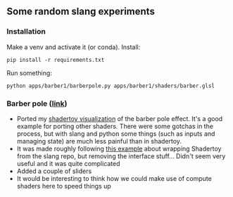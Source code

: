 ## Some random slang experiments

### Installation
Make a venv and activate it (or conda). Install:
```
pip install -r requirements.txt
```
Run something: 
```
python apps/barber1/barberpole.py apps/barber1/shaders/barber.glsl
```

### Barber pole ([link](https://github.com/nestor98/slangpy-experiments/tree/master/apps/barber1))
- Ported my [shadertoy visualization](https://www.shadertoy.com/view/3fsGzr) of the barber pole effect. It's a good example for porting other shaders. There were some gotchas in the process, but with slang and python some things (such as inputs and managing state) are much less painful than in shadertoy. 
- It was made roughly following [this example](https://github.com/shader-slang/slang/blob/master/examples/shader-toy/shader-toy.slang) about wrapping Shadertoy from the slang repo, but removing the interface stuff... Didn't seem very useful and it was quite complicated
- Added a couple of sliders
- It would be interesting to think how we could make use of compute shaders here to speed things up
